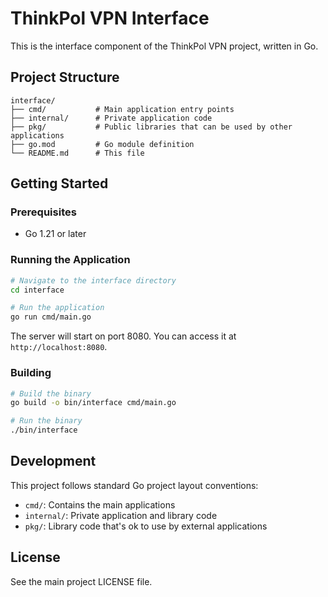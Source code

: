# ThinkPol VPN Interface

This is the interface component of the ThinkPol VPN project, written in Go.

## Project Structure

```
interface/
├── cmd/           # Main application entry points
├── internal/      # Private application code
├── pkg/           # Public libraries that can be used by other applications
├── go.mod         # Go module definition
└── README.md      # This file
```

## Getting Started

### Prerequisites

- Go 1.21 or later

### Running the Application

```bash
# Navigate to the interface directory
cd interface

# Run the application
go run cmd/main.go
```

The server will start on port 8080. You can access it at `http://localhost:8080`.

### Building

```bash
# Build the binary
go build -o bin/interface cmd/main.go

# Run the binary
./bin/interface
```

## Development

This project follows standard Go project layout conventions:

- `cmd/`: Contains the main applications
- `internal/`: Private application and library code
- `pkg/`: Library code that's ok to use by external applications

## License

See the main project LICENSE file. 